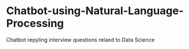 # Chatbot-using-Natural-Language-Processing
Chatbot repyling interview questions relaed to Data Science
